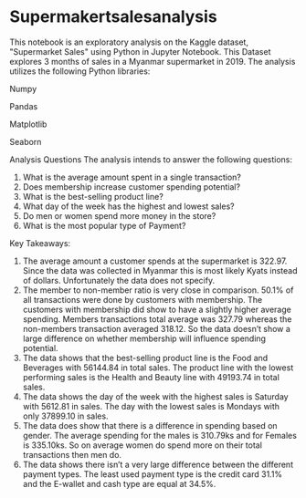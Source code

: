 # Supermakertsalesanalysis
This notebook is an exploratory analysis on the Kaggle dataset, "Supermarket Sales" using Python in Jupyter Notebook. This Dataset explores 3 months of sales in a Myanmar supermarket in 2019. The analysis utilizes the following Python libraries:

Numpy

Pandas

Matplotlib

Seaborn

Analysis Questions
The analysis intends to answer the following questions:
1)	What is the average amount spent in a single transaction?
2)	Does membership increase customer spending potential?
3)	What is the best-selling product line?
4)	What day of the week has the highest and lowest sales?
5)	Do men or women spend more money in the store?
6)	What is the most popular type of Payment?

Key Takeaways:


1)	The average amount a customer spends at the supermarket is 322.97. Since the data was collected in Myanmar this      is most likely Kyats instead of dollars. Unfortunately the data does not specify.
2)	The member to non-member ratio is very close in comparison. 50.1% of all transactions were done by customers         with membership. The customers with membership did show to have a slightly higher average spending. Members          transactions total average was 327.79 whereas the non-members transaction averaged 318.12. So the data doesn’t       show a large difference on whether membership will influence spending potential.
3)	The data shows that the best-selling product line is the Food and Beverages with 56144.84 in total sales. The        product line with the lowest performing sales is the Health and Beauty line with 49193.74 in total sales.  
4)	The data shows the day of the week with the highest sales is Saturday with 5612.81 in sales. The day with the        lowest sales is Mondays with only 37899.10 in sales.
5)	The data does show that there is a difference in spending based on gender. The average spending for the males is     310.79ks and for Females is 335.10ks. So on average women do spend more on their total transactions then men do. 
6)	The data shows there isn’t a very large difference between the different payment types. The least used payment       type is the credit card 31.1% and the E-wallet and cash type are equal at 34.5%.

